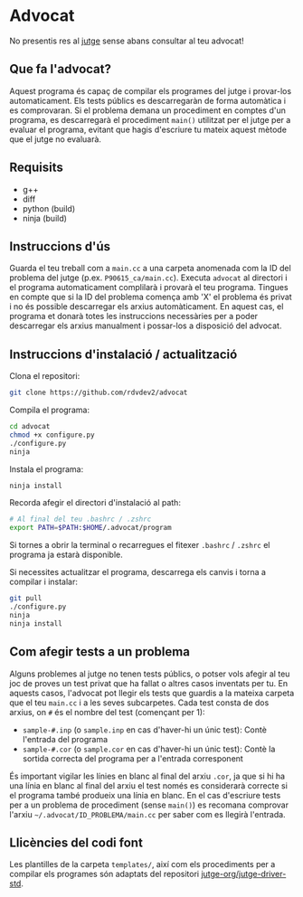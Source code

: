 # Advocat
No presentis res al [jutge](https://jutge.org) sense abans consultar al teu advocat!

## Que fa l'advocat?
Aquest programa és capaç de compilar els programes del jutge i provar-los automaticament. Els tests públics es descarregaràn de forma automàtica i es comprovaran. Si el problema demana un procediment en comptes d'un programa, es descarregarà el procediment `main()` utilitzat per el jutge per a evaluar el programa, evitant que hagis d'escriure tu mateix aquest mètode que el jutge no evaluarà.

## Requisits
- g++
- diff
- python (build)
- ninja (build)

## Instruccions d'ús
Guarda el teu treball com a `main.cc` a una carpeta anomenada com la ID del problema del jutge (p.ex. `P90615_ca/main.cc`). Executa `advocat` al directori i el programa automaticament complilarà i provarà el teu programa. Tingues en compte que si la ID del problema comença amb 'X' el problema és privat i no és possible descarregar els arxius automàticament. En aquest cas, el programa et donarà totes les instruccions necessàries per a poder descarregar els arxius manualment i possar-los a disposició del advocat.

## Instruccions d'instalació / actualització
Clona el repositori:
``` Bash
git clone https://github.com/rdvdev2/advocat
```
Compila el programa:
``` Bash
cd advocat
chmod +x configure.py
./configure.py
ninja
```
Instala el programa:
``` Bash
ninja install
```
Recorda afegir el directori d'instalació al path:
``` Bash
# Al final del teu .bashrc / .zshrc
export PATH=$PATH:$HOME/.advocat/program
```
Si tornes a obrir la terminal o recarregues el fitexer `.bashrc` / `.zshrc` el programa ja estarà disponible.

Si necessites actualitzar el programa, descarrega els canvis i torna a compilar i instalar:
``` Bash
git pull
./configure.py
ninja
ninja install
```

## Com afegir tests a un problema
Alguns problemes al jutge no tenen tests públics, o potser vols afegir al teu joc de proves un test privat que ha fallat o altres casos inventats per tu. En aquests casos, l'advocat pot llegir els tests que guardis a la mateixa carpeta que el teu ```main.cc``` i a les seves subcarpetes. Cada test consta de dos arxius, on ```#``` és el nombre del test (començant per 1):
- ```sample-#.inp``` (o ```sample.inp``` en cas d'haver-hi un únic test): Contè l'entrada del programa
- ```sample-#.cor``` (o ```sample.cor``` en cas d'haver-hi un únic test): Contè la sortida correcta del programa per a l'entrada corresponent

És important vigilar les línies en blanc al final del arxiu ```.cor```, ja que si hi ha una línia en blanc al final del arxiu el test només es considerarà correcte si el programa també produeix una línia en blanc. En el cas d'escriure tests per a un problema de procediment (sense ```main()```) es recomana comprovar l'arxiu ```~/.advocat/ID_PROBLEMA/main.cc``` per saber com es llegirà l'entrada.

## Llicències del codi font
Les plantilles de la carpeta `templates/`, així com els procediments per a compilar els programes són adaptats del repositori [jutge-org/jutge-driver-std](https://github.com/jutge-org/jutge-driver-std).